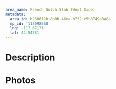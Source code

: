 ```yaml
---
area_name: French Gulch Slab (West Side)
metadata:
  area_id: b2686f2b-8b0b-46ea-b7f2-e5b8749a3a8a
  mp_id: '113098560'
  lng: -117.67171
  lat: 44.54781
---
```

# Description

# Photos

